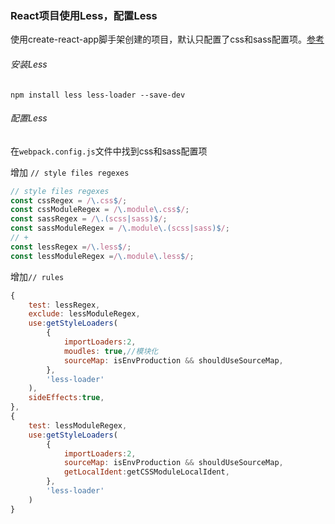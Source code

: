 ### React项目使用Less，配置Less

使用create-react-app脚手架创建的项目，默认只配置了css和sass配置项。[参考](https://www.cnblogs.com/shun1015/p/13520577.html)

###### 安装Less

```
npm install less less-loader --save-dev
```

###### 配置Less

在`webpack.config.js`文件中找到css和sass配置项

增加 `// style files regexes`

```js
// style files regexes
const cssRegex = /\.css$/;
const cssModuleRegex = /\.module\.css$/;
const sassRegex = /\.(scss|sass)$/;
const sassModuleRegex = /\.module\.(scss|sass)$/;
// +
const lessRegex =/\.less$/;
const lessModuleRegex =/\.module\.less$/;
```

增加`// rules`

```js
{
    test: lessRegex,
    exclude: lessModuleRegex,
    use:getStyleLoaders(
        {    
            importLoaders:2,
            moudles: true,//模块化　　
            sourceMap: isEnvProduction && shouldUseSourceMap,
        },
        'less-loader'
    ),
    sideEffects:true,
},
{
    test: lessModuleRegex,
    use:getStyleLoaders(
        {
            importLoaders:2,
            sourceMap: isEnvProduction && shouldUseSourceMap,
            getLocalIdent:getCSSModuleLocalIdent,
        },
        'less-loader'
    )
}
```

### 